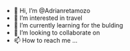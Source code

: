 - 👋 Hi, I’m @Adrianretamozo
- 👀 I’m interested in travel 
- 🌱 I’m currently learning for the bulding
- 💞️ I’m looking to collaborate on 
- 📫 How to reach me ...

<!---
Adrianretamozo/Adrianretamozo is a ✨ special ✨ repository because its `README.md` (this file) appears on your GitHub profile.
You can click the Preview link to take a look at your changes.
--->
